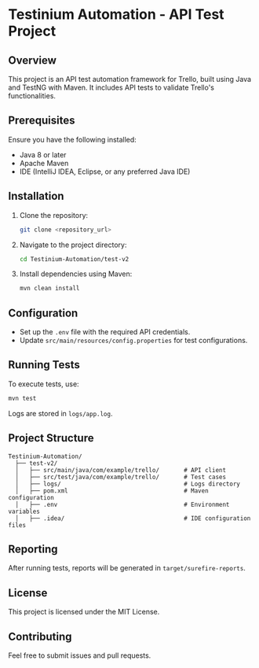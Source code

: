 # Testinium Automation - API Test Project

## Overview
This project is an API test automation framework for Trello, built using Java and TestNG with Maven. It includes API tests to validate Trello's functionalities.

## Prerequisites
Ensure you have the following installed:
- Java 8 or later
- Apache Maven
- IDE (IntelliJ IDEA, Eclipse, or any preferred Java IDE)

## Installation
1. Clone the repository:
   ```sh
   git clone <repository_url>
   ```
2. Navigate to the project directory:
   ```sh
   cd Testinium-Automation/test-v2
   ```
3. Install dependencies using Maven:
   ```sh
   mvn clean install
   ```

## Configuration
- Set up the `.env` file with the required API credentials.
- Update `src/main/resources/config.properties` for test configurations.

## Running Tests
To execute tests, use:
```sh
mvn test
```
Logs are stored in `logs/app.log`.

## Project Structure
```
Testinium-Automation/
  ├── test-v2/
  │   ├── src/main/java/com/example/trello/       # API client
  │   ├── src/test/java/com/example/trello/       # Test cases
  │   ├── logs/                                   # Logs directory
  │   ├── pom.xml                                 # Maven configuration
  │   ├── .env                                    # Environment variables
  │   ├── .idea/                                  # IDE configuration files
```

## Reporting
After running tests, reports will be generated in `target/surefire-reports`.

## License
This project is licensed under the MIT License.

## Contributing
Feel free to submit issues and pull requests.
